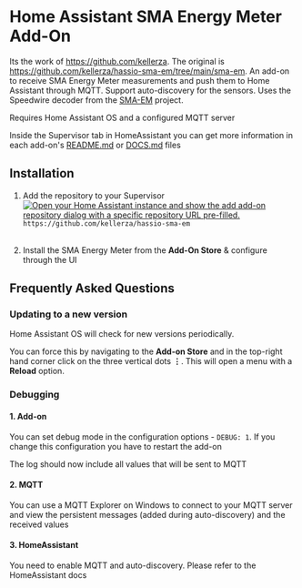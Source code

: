 # Home Assistant SMA Energy Meter Add-On

Its the work of https://github.com/kellerza. The original is https://github.com/kellerza/hassio-sma-em/tree/main/sma-em.
An add-on to receive SMA Energy Meter measurements and push them to Home Assistant through MQTT. Support auto-discovery for the sensors.
Uses the Speedwire decoder from the [SMA-EM](https://github.com/datenschuft/SMA-EM) project.

Requires Home Assistant OS and a configured MQTT server

Inside the Supervisor tab in HomeAssistant you can get more information in each add-on's [README.md](sma-em/README.md) or [DOCS.md](sma-em/DOCS.md) files

## Installation

1. Add the repository to your Supervisor
   <br>[![Open your Home Assistant instance and show the add add-on repository dialog with a specific repository URL pre-filled.](https://my.home-assistant.io/badges/supervisor_add_addon_repository.svg)](https://my.home-assistant.io/redirect/supervisor_add_addon_repository/?repository_url=https%3A%2F%2Fgithub.com%2Fkellerza%2Fhassio-sma-em)
   `https://github.com/kellerza/hassio-sma-em` <br><br>

2. Install the SMA Energy Meter from the **Add-On Store** & configure through the UI

## Frequently Asked Questions

### Updating to a new version

Home Assistant OS will check for new versions periodically.

You can force this by navigating to the **Add-on Store** and in the top-right hand
corner click on the three vertical dots **&vellip;**. This will open a menu with a **Reload** option.

### Debugging

#### 1. Add-on

You can set debug mode in the configuration options - `DEBUG: 1`. If you change this configuration you have to restart the add-on

The log should now include all values that will be sent to MQTT

#### 2. MQTT

You can use a MQTT Explorer on Windows to connect to your MQTT server and view the persistent messages (added during auto-discovery) and the received values

#### 3. HomeAssistant

You need to enable MQTT and auto-discovery. Please refer to the HomeAssistant docs
